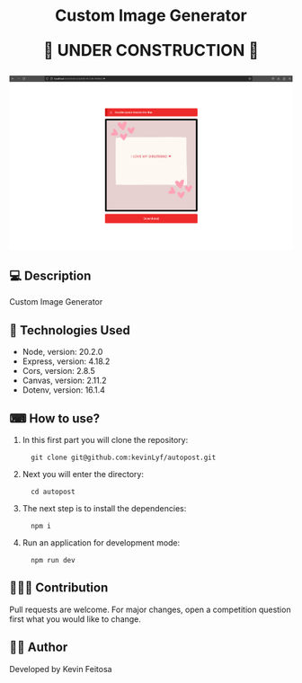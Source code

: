 <h1 align="center">Custom Image Generator <p>🚧 UNDER CONSTRUCTION 🚧</p></h1>

![autopost](/public/images/example.png)

## 💻 Description

<p>Custom Image Generator</p>

## 📌 Technologies Used

-   Node, version: 20.2.0
-   Express, version: 4.18.2
-   Cors, version: 2.8.5
-   Canvas, version: 2.11.2
-   Dotenv, version: 16.1.4

## ⌨ How to use?

1. In this first part you will clone the repository:
    ```
      git clone git@github.com:kevinLyf/autopost.git
    ```
2. Next you will enter the directory:
    ```
      cd autopost
    ```
3. The next step is to install the dependencies:
    ```
      npm i
    ```

4. Run an application for development mode:
    ```
      npm run dev
    ```

## 🧑‍🚀🚀 Contribution

<p>Pull requests are welcome. For major changes, open a competition question first what you would like to change.</p>

## 👩‍💻 Author

<p>Developed by Kevin Feitosa</p>
